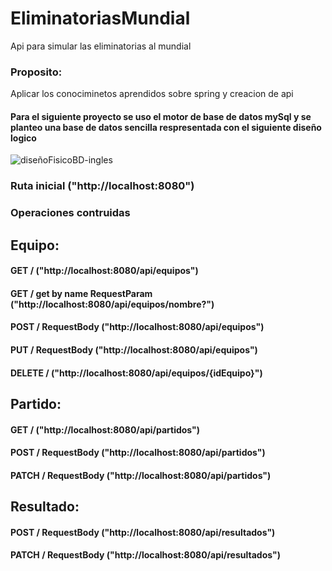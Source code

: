 # EliminatoriasMundial
Api para simular las eliminatorias al mundial

### Proposito:

Aplicar los conociminetos aprendidos sobre spring y creacion de api

#### Para el siguiente proyecto se uso el motor de base de datos mySql y se planteo una base de datos sencilla respresentada con el siguiente diseño logico

![diseñoFisicoBD-ingles](https://github.com/diego-Ballesteros/EliminatoriasMundial/assets/114629529/c76587a9-2977-4b61-a722-2609a177dc7a)

### Ruta inicial ("http://localhost:8080")

### Operaciones contruidas 

## Equipo:
#### GET / ("http://localhost:8080/api/equipos")
#### GET / get by name RequestParam ("http://localhost:8080/api/equipos/nombre?")
#### POST / RequestBody ("http://localhost:8080/api/equipos")
#### PUT / RequestBody ("http://localhost:8080/api/equipos")
#### DELETE / ("http://localhost:8080/api/equipos/{idEquipo}")

## Partido:
#### GET / ("http://localhost:8080/api/partidos")
#### POST / RequestBody ("http://localhost:8080/api/partidos")
#### PATCH / RequestBody ("http://localhost:8080/api/partidos")

## Resultado:
#### POST / RequestBody ("http://localhost:8080/api/resultados")
#### PATCH / RequestBody ("http://localhost:8080/api/resultados")

